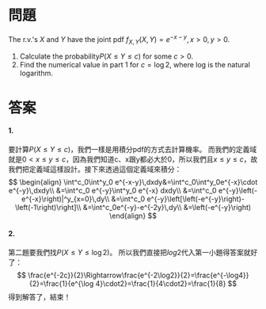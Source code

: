 # 問題
The r.v.'s $X$ and $Y$ have the joint pdf
$f_{X,Y}(X,Y)=e^{-x-y},\,x>0,y>0$.
1. Calculate the probability$P(X\leq Y\leq c)$ for some $c>0$.
2. Find the numerical value in part 1 for $c=\log2$, where log is the natural logarithm.
# 答案
#### 1.
要計算$P(X\leq Y\leq c)$，我們一樣是用積分pdf的方式去計算機率。
而我們的定義域就是$0<x\leq y \leq c$，因為我們知道c、x跟y都必大於0，所以我們且$x\leq y \leq c$，故我們把定義域這樣設計。接下來透過這個定義域來積分：
$$
\begin{align}
\int^c_0\int^y_0 e^{-x-y}\,dxdy&=\int^c_0\int^y_0e^{-x}\cdot e^{-y}\,dxdy\\
&=\int^c_0 e^{-y}\int^y_0 e^{-x} dxdy\\
&=\int^c_0 e^{-y}\left(-e^{-x}\right)|^y_{x=0}\,dy\\
&=\int^c_0 e^{-y}\left[\left(-e^{-y}\right)-\left(-1\right)\right]\\
&=\int^c_0e^{-y}-e^{-2y}\,dy\\
&=\left(-e^{-y}\right)
\end{align}
$$
#### 2.
第二題要我們找$P(X\leq Y \leq \log 2)$。
所以我們直接把$log2$代入第一小題得答案就好了：
$$
\frac{e^{-2c}}{2}\Rightarrow\frac{e^{-2\log2}}{2}=\frac{e^{-\log4}}{2}=\frac{1}{e^{\log 4}\cdot2}=\frac{1}{4\cdot2}=\frac{1}{8}
$$
得到解答了，結束！
